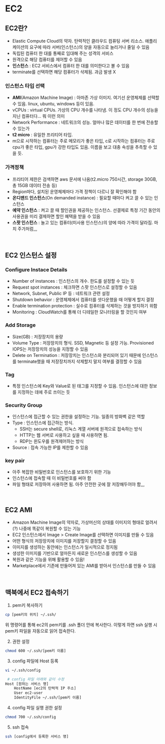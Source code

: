 # EC2

## EC2란?
* Elastic Compute Cloud의 약자. 탄력적인 클라우드 컴퓨팅 서버 리소스. 애플리케이션의 요구에 따라 서버(인스턴스)의 양을 자동으로 늘리거나 줄일 수 있음
* 독립된 컴퓨터 한 대를 통째로 임대해 주는 성격의 서비스
* 원격으로 해당 컴퓨터를 제어할 수 있음
* **인스턴스** : EC2 서비스에서 컴퓨터 한 대를 의미한다고 볼 수 있음
* terminate를 선택하면 해당 컴퓨터가 삭제됨. 과금 발생 X

### 인스턴스 타입 선택
* **AMI**(Amazon Machine Image) : 아마존 가상 이미지. 여기선 운영체제를 선택할 수 있음. linux, ubuntu, windows 등이 있음. 
* vCPUs : virtual CPUs. 가상의 CPU 개수를 나타냄. 이 정도 CPU 개수의 성능을 지닌 컴퓨터다... 뭐 이런 의미
* Network Performance : 네트워크의 성능. 얼마나 많은 데이터를 한 번에 전송할 수 있는가
* **t2 micro** : 유일한 프리티어 타입.
* m으로 시작하는 컴퓨터는 주로 메모리가 좋은 타입, c로 시작하는 컴퓨터는 주로 cpu가 좋은 타입, gpu가 강한 타입도 있음. 이름을 보고 대충 속성을 추측할 수 있을 듯.

### 가격정책
* 프리티어 제한은 검색하면 aws 문서에 나옴(t2.micro 750시간, storage 30GB, 총 15GB 데이터 전송 등)
* Region마다, 설치된 운영체제마다 가격 정책이 다르니 잘 확인해야 함
* **온디맨드 인스턴스**(On demanded instance) : 필요할 때마다 켜고 끌 수 있는 인스턴스
* **예약 인스턴스** : 켜고 끌 때 할인권을 제공하는 인스턴스. 선결제로 특정 기간 동안의 사용권을 미리 결제하면 할인 혜택을 받을 수 있음
* **스팟 인스턴스** : 놀고 있는 컴퓨터(미사용 인스턴스)의 양에 따라 가격이 달라짐. 마치 주가처럼,,,

<br>

## EC2 인스턴스 설정

### Configure Instace Details
* Number of instances : 인스턴스의 개수. 한도를 설정할 수 있는 듯
* Request spot instances : 체크하면 스팟 인스턴스로 설정할 수 있음
* Network, Subnet, Public IP 등 : 네트워크 관련 설정
* Shutdown behavior : 운영체제에서 컴퓨터를 셧다운했을 때 어떻게 할지 결정
* Enable termination protection : 실수로 컴퓨터를 삭제하는 것을 방지하기 위함
* Monitoring : CloudWatch를 통해 더 디테일한 모니터링을 할 것인지 여부

### Add Storage
* Size(GB) : 저장장치의 용량
* Volume Type : 저장장치의 형식. SSD, Magnetic 등 설정 가능. Provisioned IOPS는 저장장치의 성능을 지정할 수 있음
* Delete on Termination : 저장장치는 인스턴스와 분리되어 있기 때문에 인스턴스를 terminate했을 때 저장장치까지 삭제할지 말지 여부를 결정할 수 있음

### Tag
* 특정 인스턴스에 Key와 Value로 된 태그를 지정할 수 있음. 인스턴스에 대한 정보를 지정하는 데에 주로 쓰이는 듯

### Security Group
* 인스턴스에 접근할 수 있는 권한을 설정하는 기능. 일종의 방화벽 같은 역할
* Type : 인스턴스에 접근하는 방식. 
    * SSH는 secure shell로, 리눅스 계열 서버에 원격으로 접속하는 방식
    * HTTP는 웹 서버로 사용하고 싶을 때 사용하면 됨.
    * RDP는 윈도우를 원격제어하는 방식
* Source : 접속 가능한 IP를 제한할 수 있음

### key pair
* 아주 복잡한 비밀번호로 인스턴스를 보호하기 위한 기능
* 인스턴스에 접속할 때 이 비밀번호를 써야 함
* 파일 형태로 저장하여 사용하면 됨. 아주 안전한 곳에 잘 저장해두어야 함,,,

<br>

## EC2 AMI
* Amazon Machine Image의 약자로, 가상머신의 상태를 이미지의 형태로 얼려서(?) 나중에 똑같이 복원할 수 있는 기능
* EC2 인스턴스에서 Image > Create Image를 선택하면 이미지를 만들 수 있음
* 어떤 형식의 저장장치에 이미지를 저장할지 결정할 수 있음
* 이미지를 생성하는 동안에는 인스턴스가 일시적으로 정지됨
* 생성한 이미지를 기반으로 얼마든지 새로운 인스턴스를 생성할 수 있음
* 복원과 같은 기능을 위해 활용할 수 있음!
* Marketplace에서 기존에 만들어져 있는 AMI를 받아서 인스턴스를 만들 수 있음

<br>

## 맥북에서 EC2 접속하기

1. pem키 복사하기
```bash
cp [pem키의 위치] ~/.ssh/
```
위 명령어를 통해 ec2의 pem키를 .ssh 폴더 안에 복사한다. 이렇게 하면 ssh 실행 시 pem키 파일을 자동으로 읽어 접속한다.

2. 권한 설정
```bash
chmod 600 ~/.ssh/[pem키 이름]
```

3. config 파일에 Host 등록
```bash
vi ~/.ssh/config

 # config 파일 아래와 같이 수정
Host [원하는 서비스 명]
    HostName [ec2의 탄력적 IP 주소]
    User ec2-user
    IdentityFile ~/.ssh/[pem키 이름]
```

4. config 파일 실행 권한 설정
```bash
chmod 700 ~/.ssh/config
```

5. ssh 접속
```bash
ssh [config에서 등록한 서비스 명]
```
